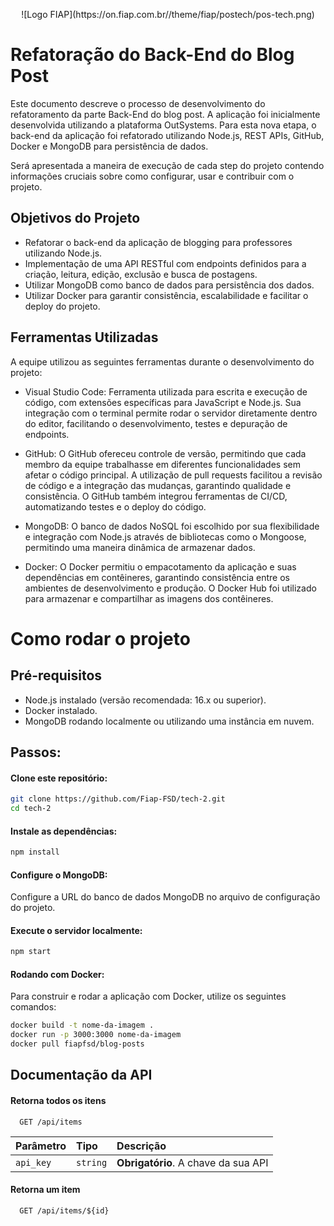 <p align="center">
  ![Logo FIAP](https://on.fiap.com.br//theme/fiap/postech/pos-tech.png)
</p>



# Refatoração do Back-End do Blog Post

Este documento descreve o processo de desenvolvimento do refatoramento da parte Back-End do blog post. A aplicação foi inicialmente desenvolvida utilizando a plataforma OutSystems. Para esta nova etapa, o back-end da aplicação foi refatorado utilizando Node.js, REST APIs, GitHub, Docker e MongoDB para persistência de dados.

Será apresentada a maneira de execução de cada step do projeto contendo informações cruciais sobre como configurar, usar e contribuir com o projeto.

## Objetivos do Projeto
* Refatorar o back-end da aplicação de blogging para professores utilizando Node.js.
* Implementação de uma API RESTful com endpoints definidos para a criação, leitura, edição, exclusão e busca de postagens.
* Utilizar MongoDB como banco de dados para persistência dos dados.
* Utilizar Docker para garantir consistência, escalabilidade e facilitar o deploy do projeto.


## Ferramentas Utilizadas
A equipe utilizou as seguintes ferramentas durante o desenvolvimento do projeto:

* Visual Studio Code: Ferramenta utilizada para escrita e execução de código, com extensões específicas para JavaScript e Node.js. Sua integração com o terminal permite rodar o servidor diretamente dentro do editor, facilitando o desenvolvimento, testes e depuração de endpoints.

* GitHub: O GitHub ofereceu controle de versão, permitindo que cada membro da equipe trabalhasse em diferentes funcionalidades sem afetar o código principal. A utilização de pull requests facilitou a revisão de código e a integração das mudanças, garantindo qualidade e consistência. O GitHub também integrou ferramentas de CI/CD, automatizando testes e o deploy do código.

* MongoDB: O banco de dados NoSQL foi escolhido por sua flexibilidade e integração com Node.js através de bibliotecas como o Mongoose, permitindo uma maneira dinâmica de armazenar dados.

* Docker: O Docker permitiu o empacotamento da aplicação e suas dependências em contêineres, garantindo consistência entre os ambientes de desenvolvimento e produção. O Docker Hub foi utilizado para armazenar e compartilhar as imagens dos contêineres.

# Como rodar o projeto

## Pré-requisitos

* Node.js instalado (versão recomendada: 16.x ou superior).
* Docker instalado.
* MongoDB rodando localmente ou utilizando uma instância em nuvem.

## Passos:

#### Clone este repositório:
```bash
git clone https://github.com/Fiap-FSD/tech-2.git
cd tech-2
```

#### Instale as dependências:

```bash
npm install
```

#### Configure o MongoDB:

Configure a URL do banco de dados MongoDB no arquivo de configuração do projeto.

#### Execute o servidor localmente:

```bash
npm start
```

#### Rodando com Docker:

Para construir e rodar a aplicação com Docker, utilize os seguintes comandos:

```bash
docker build -t nome-da-imagem .
docker run -p 3000:3000 nome-da-imagem
docker pull fiapfsd/blog-posts
```

## Documentação da API

#### Retorna todos os itens

```http
  GET /api/items
```

| Parâmetro   | Tipo       | Descrição                           |
| :---------- | :--------- | :---------------------------------- |
| `api_key` | `string` | **Obrigatório**. A chave da sua API |

#### Retorna um item

```http
  GET /api/items/${id}
```
